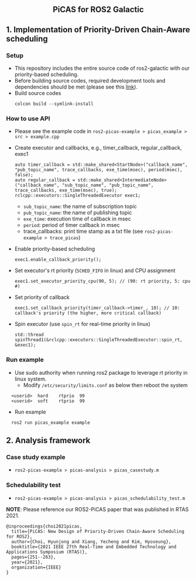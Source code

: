 <h2 align="center">PiCAS for ROS2 Galactic</h2>

## 1. Implementation of Priority-Driven Chain-Aware scheduling
### Setup
- This repository includes the entire source code of ros2-galactic with our priority-based scheduling.
- Before building source codes, required development tools and dependencies should be met (please see this [link](https://docs.ros.org/en/eloquent/Installation/Linux-Development-Setup.html#add-the-ros-2-apt-repository)).
- Build source codes
  ```
  colcon build --symlink-install
  ```

### How to use API
- Please see the example code in `ros2-picas-example > picas_example > src > example.cpp`
- Create executor and callbacks, e.g., timer_callback, regular_callback, exec1
  ```
  auto timer_callback = std::make_shared<StartNode>("callback_name", "pub_topic_name", trace_callbacks, exe_time(msec), period(msec), false);
  auto regular_callback = std::make_shared<IntermediateNode>("callback_name", "sub_topic_name", "pub_topic_name", trace_callbacks, exe_time(msec), true);
  rclcpp::executors::SingleThreadedExecutor exec1;
  ```
  - `sub_topic_name`: the name of subscription topic
  - `pub_topic_name`: the name of publishing topic
  - `exe_time`: execution time of callback in msec
  - `period`: period of timer callback in msec
  - trace_callbacks: print time stamp as a txt file (see `ros2-picas-example > trace_picas`)
  
- Enable priority-based scheduling
  ```
  exec1.enable_callback_priority();
  ```
- Set executor's rt priority (`SCHED_FIFO` in linux) and CPU assignment
  ```
  exec1.set_executor_priority_cpu(90, 5); // (90: rt priority, 5: cpu #)
  ```  
- Set priority of callback
  ```
  exec1.set_callback_priority(timer_callback->timer_, 10); // 10: callback's priority (the higher, more critical callback)
  ```
- Spin executor (use `spin_rt` for real-time priority in linux)
  ```
  std::thread spinThread1(&rclcpp::executors::SingleThreadedExecutor::spin_rt, &exec1);
  ```
### Run example
- Use sudo authority when running ros2 package to leverage rt priority in linux system.
  - Modify `/etc/security/limits.conf` as below then reboot the system
```
  <userid>  hard    rtprio  99
  <userid>  soft    rtprio  99
```
- Run example
```
  ros2 run picas_example example
```

## 2. Analysis framework
### Case study example
- `ros2-picas-example > picas-analysis > picas_casestudy.m`
### Schedulability test
- `ros2-picas-example > picas-analysis > picas_schedulability_test.m`

**NOTE**: Please reference our ROS2-PiCAS paper that was published in RTAS 2021.
```
@inproceedings{choi2021picas,
  title={PiCAS: New Design of Priority-Driven Chain-Aware Scheduling for ROS2},
  author={Choi, Hyunjong and Xiang, Yecheng and Kim, Hyoseung},
  booktitle={2021 IEEE 27th Real-Time and Embedded Technology and Applications Symposium (RTAS)},
  pages={251--263},
  year={2021},
  organization={IEEE}
}
```